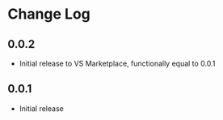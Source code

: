 # Change Log

## 0.0.2
- Initial release to VS Marketplace, functionally equal to 0.0.1

## 0.0.1
- Initial release
